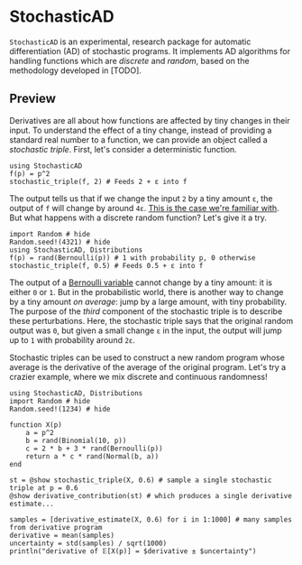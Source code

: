 # StochasticAD

`StochasticAD` is an experimental, research package for automatic differentiation (AD) of stochastic programs. It implements AD algorithms for handling functions which are *discrete* and *random*, based on the methodology developed in [TODO].

## Preview

Derivatives are all about how functions are affected by tiny changes in their input. To understand the effect of a tiny change, instead of providing a standard real number to a function, we can provide an object called a *stochastic triple*. First, let's consider a deterministic function.

```@example continuous
using StochasticAD
f(p) = p^2
stochastic_triple(f, 2) # Feeds 2 + ε into f
```
The output tells us that if we change the input `2` by a tiny amount `ε`, the output of `f` will change by around `4ε`. [This is the case we're familiar with](https://en.wikipedia.org/wiki/Dual_number). But what happens with a discrete random function? Let's give it a try. 
```@example discrete
import Random # hide
Random.seed!(4321) # hide
using StochasticAD, Distributions
f(p) = rand(Bernoulli(p)) # 1 with probability p, 0 otherwise
stochastic_triple(f, 0.5) # Feeds 0.5 + ε into f
```
The output of a [Bernoulli variable](https://en.wikipedia.org/wiki/Bernoulli_distribution) cannot change by a tiny amount: it is either `0` or `1`. But in the probabilistic world, there is another way to change by a tiny amount *on average*: jump by a large amount, with tiny probability. The purpose of the *third* component of the stochastic triple is to describe these perturbations. Here, the stochastic triple says that the original random output was `0`, but given a small change `ε` in the input, the output will jump up to `1` with probability around `2ε`.

Stochastic triples can be used to construct a new random program whose average is the derivative of the average of the original program. Let's try a crazier example, where we mix discrete and continuous randomness!
```@example estimate
using StochasticAD, Distributions
import Random # hide
Random.seed!(1234) # hide

function X(p)
    a = p^2 
    b = rand(Binomial(10, p))
    c = 2 * b + 3 * rand(Bernoulli(p))
    return a * c * rand(Normal(b, a))
end

st = @show stochastic_triple(X, 0.6) # sample a single stochastic triple at p = 0.6
@show derivative_contribution(st) # which produces a single derivative estimate...

samples = [derivative_estimate(X, 0.6) for i in 1:1000] # many samples from derivative program
derivative = mean(samples)
uncertainty = std(samples) / sqrt(1000)
println("derivative of 𝔼[X(p)] = $derivative ± $uncertainty")
```